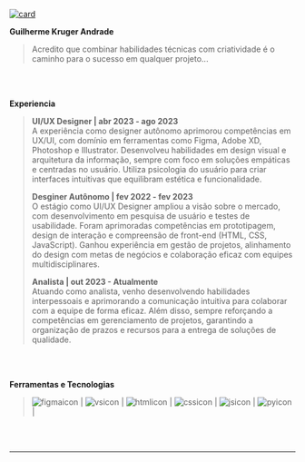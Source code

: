 
<a href="https://www.linkedin.com/in/krugergui/" target="_blank"><img src="https://github.com/user-attachments/assets/11f2e197-74a0-4bab-a788-f7e70bcd5837" alt="card"></a>

**Guilherme Kruger Andrade**<br>
> Acredito que combinar habilidades técnicas com criatividade é o caminho para o sucesso em qualquer projeto... 

<br><br>

**Experiencia**<br>
> **UI/UX Designer | abr 2023 - ago 2023<br>**
> A experiência como designer autônomo aprimorou competências em UX/UI, com domínio em ferramentas como Figma, Adobe XD, Photoshop e Illustrator. Desenvolveu habilidades em design visual e arquitetura da informação, sempre com foco em soluções empáticas e centradas no usuário. Utiliza psicologia do usuário para criar interfaces intuitivas que equilibram estética e funcionalidade.
>
> 
> **Desginer Autônomo | fev 2022 - fev 2023**<br>
> O estágio como UI/UX Designer ampliou a visão sobre o mercado, com desenvolvimento em pesquisa de usuário e testes de usabilidade. Foram aprimoradas competências em prototipagem, design de interação e compreensão de front-end (HTML, CSS, JavaScript). Ganhou experiência em gestão de projetos, alinhamento do design com metas de negócios e colaboração eficaz com equipes multidisciplinares.
>
> 
> **Analista | out 2023 - Atualmente**<br>
> Atuando como analista, venho desenvolvendo habilidades interpessoais e aprimorando a comunicação intuitiva para colaborar com a equipe de forma eficaz. Além disso, sempre reforçando a competências em gerenciamento de projetos, garantindo a organização de prazos e recursos para a entrega de soluções de qualidade. 

<br><br>

**Ferramentas e Tecnologias**<br>
> ![figmaicon](https://github.com/user-attachments/assets/2307d52f-c2b1-47d8-901a-6cf0f7136b80) |
> ![vsicon](https://github.com/user-attachments/assets/f77086df-9886-4948-975f-4b82fff3ad40) |
> ![htmlicon](https://github.com/user-attachments/assets/370c27bb-450f-471b-8cb8-8ff00d175609) |
> ![cssicon](https://github.com/user-attachments/assets/92b3def2-422f-4b38-a571-dd7a39ca7df8) |
> ![jsicon](https://github.com/user-attachments/assets/cfeb5809-152c-4661-a169-4a515f88a1f6) |
> ![pyicon](https://github.com/user-attachments/assets/eef7c297-1ba9-4ef6-a8ac-aedcb61ac79e) |

<br><br>

---




